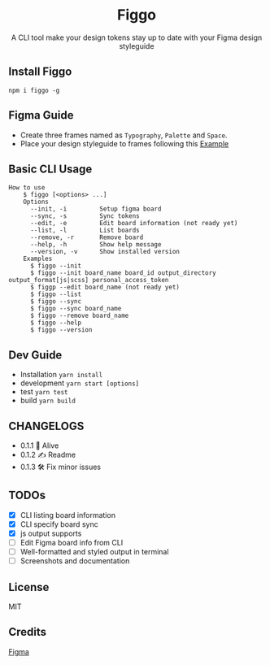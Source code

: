 <h1 align="center">Figgo</h1>
<p align="center">A CLI tool make your design tokens stay up to date with your Figma design styleguide</p>

## Install Figgo

`npm i figgo -g`

## Figma Guide

- Create three frames named as `Typography`, `Palette` and `Space`.
- Place your design styleguide to frames following this [Example](https://www.figma.com/file/ULXceywc0RjE0MFYNgOiZDrl/Figgo)

## Basic CLI Usage

```shell
How to use
    $ figgo [<options> ...]
    Options
      --init, -i         Setup figma board
      --sync, -s         Sync tokens
      --edit, -e         Edit board information (not ready yet)
      --list, -l         List boards
      --remove, -r       Remove board
      --help, -h         Show help message
      --version, -v      Show installed version
    Examples
      $ figgo --init
      $ figgo --init board_name board_id output_directory output_format[js|scss] personal_access_token
      $ figgp --edit board_name (not ready yet)
      $ figgo --list
      $ figgo --sync
      $ figgo --sync board_name
      $ figgo --remove board_name
      $ figgo --help
      $ figgo --version
```

## Dev Guide

- Installation
  `yarn install`
- development
  `yarn start [options]`
- test
  `yarn test`
- build
  `yarn build`
  
  
## CHANGELOGS

- 0.1.1 🚀 Alive
- 0.1.2 ✍️ Readme
- 0.1.3 🛠 Fix minor issues
  
## TODOs

- [x] CLI listing board information
- [x] CLI specify board sync
- [x] js output supports
- [ ] Edit Figma board info from CLI
- [ ] Well-formatted and styled output in terminal 
- [ ] Screenshots and documentation

## License

MIT

## Credits

[Figma](https://www.figma.com)
